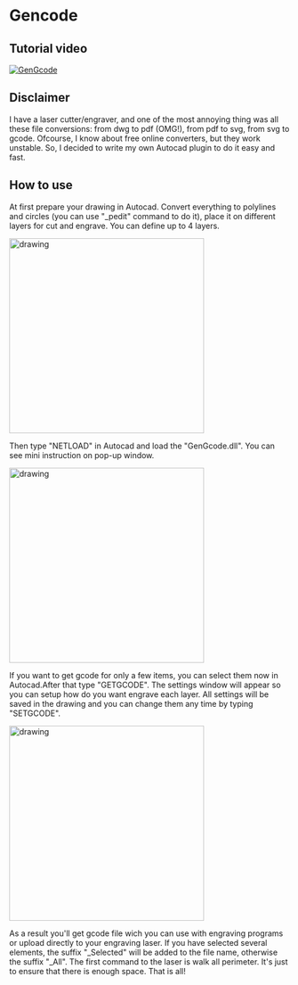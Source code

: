 # Gencode

## Tutorial video
[![GenGcode](https://img.youtube.com/vi/vxhWgF7xYfM/0.jpg)](https://www.youtube.com/watch?v=vxhWgF7xYfM)

## Disclaimer
I have a laser cutter/engraver, and one of the most annoying thing was all these file conversions: from dwg to pdf (OMG!), from pdf to svg, from svg to gcode.
Ofcourse, I know about free online converters, but they work unstable. So, I decided to write my own Autocad plugin to do it easy and fast.
## How to use
At first prepare your drawing in Autocad. Convert everything to polylines and circles (you can use "_pedit" command to do it), place it on different layers for cut and engrave. You can define up to 4 layers.


<img src="https://user-images.githubusercontent.com/119655739/205248321-e6b5cce8-4112-4670-8d73-c599d305eede.png" alt="drawing" width="350"/>

Then type "NETLOAD" in Autocad and load the "GenGcode.dll". You can see mini instruction on pop-up window. 

<img src="https://user-images.githubusercontent.com/119655739/205249079-a4cd079f-0f1a-41b2-82f8-70a30db430b1.png" alt="drawing" width="350"/>

If you want to get gcode for only a few items, you can select them now in Autocad.After that type "GETGCODE". The settings window will appear so you can setup how do you want engrave each layer. All settings will be saved in the drawing and you can change them any time by typing "SETGCODE". 

<img src="https://user-images.githubusercontent.com/119655739/205249579-02623e13-1952-4392-ae58-c8ead9f7cba7.png" alt="drawing" width="350"/>

As a result you'll get gcode file wich you can use with engraving programs or upload directly to your engraving laser. If you have selected several elements, the suffix "_Selected" will be added to the file name, otherwise the suffix "_All". The first command to the laser is walk all perimeter. It's just to ensure that there is enough space. That is all! 



